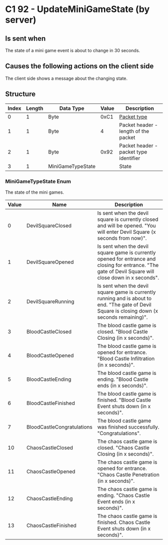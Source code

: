 # C1 92 - UpdateMiniGameState (by server)

## Is sent when

The state of a mini game event is about to change in 30 seconds.

## Causes the following actions on the client side

The client side shows a message about the changing state.

## Structure

| Index | Length | Data Type | Value | Description |
|-------|--------|-----------|-------|-------------|
| 0 | 1 |   Byte   | 0xC1  | [Packet type](PacketTypes.md) |
| 1 | 1 |    Byte   |   4   | Packet header - length of the packet |
| 2 | 1 |    Byte   | 0x92  | Packet header - packet type identifier |
| 3 | 1 | MiniGameTypeState |  | State |

### MiniGameTypeState Enum

The state of the mini games.

| Value | Name | Description |
|-------|------|-------------|
| 0 | DevilSquareClosed | Is sent when the devil square is currently closed and will be opened. "You will enter Devil Square (x seconds from now)". |
| 1 | DevilSquareOpened | Is sent when the devil square game is currently opened for entrance and closing for entrance. "The gate of Devil Square will close down in x seconds". |
| 2 | DevilSquareRunning | Is sent when the devil square game is currently running and is about to end. "The gate of Devil Square is closing down (x seconds remaining)". |
| 3 | BloodCastleClosed | The blood castle game is closed. "Blood Castle Closing (in x seconds)". |
| 4 | BloodCastleOpened | The blood castle game is opened for entrance. "Blood Castle Infiltration (in x seconds)". |
| 5 | BloodCastleEnding | The blood castle game is ending. "Blood Castle ends (in x seconds)". |
| 6 | BloodCastleFinished | The blood castle game is finished. "Blood Castle Event shuts down (in x seconds)". |
| 7 | BloodCastleCongratulations | The blood castle game was finished successfully. "Congratulations". |
| 10 | ChaosCastleClosed | The chaos castle game is closed. "Chaos Castle Closing (in x seconds)". |
| 11 | ChaosCastleOpened | The chaos castle game is opened for entrance. "Chaos Castle Penetration (in x seconds)". |
| 12 | ChaosCastleEnding | The chaos castle game is ending. "Chaos Castle Event ends (in x seconds)". |
| 13 | ChaosCastleFinished | The chaos castle game is finished. Chaos Castle Event shuts down (in x seconds)". |